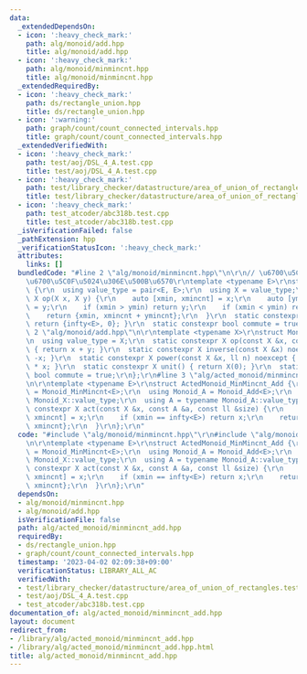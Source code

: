 ```yaml
---
data:
  _extendedDependsOn:
  - icon: ':heavy_check_mark:'
    path: alg/monoid/add.hpp
    title: alg/monoid/add.hpp
  - icon: ':heavy_check_mark:'
    path: alg/monoid/minmincnt.hpp
    title: alg/monoid/minmincnt.hpp
  _extendedRequiredBy:
  - icon: ':heavy_check_mark:'
    path: ds/rectangle_union.hpp
    title: ds/rectangle_union.hpp
  - icon: ':warning:'
    path: graph/count/count_connected_intervals.hpp
    title: graph/count/count_connected_intervals.hpp
  _extendedVerifiedWith:
  - icon: ':heavy_check_mark:'
    path: test/aoj/DSL_4_A.test.cpp
    title: test/aoj/DSL_4_A.test.cpp
  - icon: ':heavy_check_mark:'
    path: test/library_checker/datastructure/area_of_union_of_rectangles.test.cpp
    title: test/library_checker/datastructure/area_of_union_of_rectangles.test.cpp
  - icon: ':heavy_check_mark:'
    path: test_atcoder/abc318b.test.cpp
    title: test_atcoder/abc318b.test.cpp
  _isVerificationFailed: false
  _pathExtension: hpp
  _verificationStatusIcon: ':heavy_check_mark:'
  attributes:
    links: []
  bundledCode: "#line 2 \"alg/monoid/minmincnt.hpp\"\n\r\n// \u6700\u5C0F\u5024\u3001\
    \u6700\u5C0F\u5024\u306E\u500B\u6570\r\ntemplate <typename E>\r\nstruct Monoid_MinMincnt\
    \ {\r\n  using value_type = pair<E, E>;\r\n  using X = value_type;\r\n  static\
    \ X op(X x, X y) {\r\n    auto [xmin, xmincnt] = x;\r\n    auto [ymin, ymincnt]\
    \ = y;\r\n    if (xmin > ymin) return y;\r\n    if (xmin < ymin) return x;\r\n\
    \    return {xmin, xmincnt + ymincnt};\r\n  }\r\n  static constexpr X unit() {\
    \ return {infty<E>, 0}; }\r\n  static constexpr bool commute = true;\r\n};\n#line\
    \ 2 \"alg/monoid/add.hpp\"\n\r\ntemplate <typename X>\r\nstruct Monoid_Add {\r\
    \n  using value_type = X;\r\n  static constexpr X op(const X &x, const X &y) noexcept\
    \ { return x + y; }\r\n  static constexpr X inverse(const X &x) noexcept { return\
    \ -x; }\r\n  static constexpr X power(const X &x, ll n) noexcept { return X(n)\
    \ * x; }\r\n  static constexpr X unit() { return X(0); }\r\n  static constexpr\
    \ bool commute = true;\r\n};\r\n#line 3 \"alg/acted_monoid/minmincnt_add.hpp\"\
    \n\r\ntemplate <typename E>\r\nstruct ActedMonoid_MinMincnt_Add {\r\n  using Monoid_X\
    \ = Monoid_MinMincnt<E>;\r\n  using Monoid_A = Monoid_Add<E>;\r\n  using X = typename\
    \ Monoid_X::value_type;\r\n  using A = typename Monoid_A::value_type;\r\n  static\
    \ constexpr X act(const X &x, const A &a, const ll &size) {\r\n    auto [xmin,\
    \ xmincnt] = x;\r\n    if (xmin == infty<E>) return x;\r\n    return {xmin + a,\
    \ xmincnt};\r\n  }\r\n};\r\n"
  code: "#include \"alg/monoid/minmincnt.hpp\"\r\n#include \"alg/monoid/add.hpp\"\r\
    \n\r\ntemplate <typename E>\r\nstruct ActedMonoid_MinMincnt_Add {\r\n  using Monoid_X\
    \ = Monoid_MinMincnt<E>;\r\n  using Monoid_A = Monoid_Add<E>;\r\n  using X = typename\
    \ Monoid_X::value_type;\r\n  using A = typename Monoid_A::value_type;\r\n  static\
    \ constexpr X act(const X &x, const A &a, const ll &size) {\r\n    auto [xmin,\
    \ xmincnt] = x;\r\n    if (xmin == infty<E>) return x;\r\n    return {xmin + a,\
    \ xmincnt};\r\n  }\r\n};\r\n"
  dependsOn:
  - alg/monoid/minmincnt.hpp
  - alg/monoid/add.hpp
  isVerificationFile: false
  path: alg/acted_monoid/minmincnt_add.hpp
  requiredBy:
  - ds/rectangle_union.hpp
  - graph/count/count_connected_intervals.hpp
  timestamp: '2023-04-02 02:09:38+09:00'
  verificationStatus: LIBRARY_ALL_AC
  verifiedWith:
  - test/library_checker/datastructure/area_of_union_of_rectangles.test.cpp
  - test/aoj/DSL_4_A.test.cpp
  - test_atcoder/abc318b.test.cpp
documentation_of: alg/acted_monoid/minmincnt_add.hpp
layout: document
redirect_from:
- /library/alg/acted_monoid/minmincnt_add.hpp
- /library/alg/acted_monoid/minmincnt_add.hpp.html
title: alg/acted_monoid/minmincnt_add.hpp
---
```

